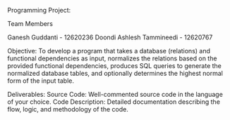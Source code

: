 Programming Project:

Team Members 

Ganesh Guddanti - 12620236
Doondi Ashlesh Tammineedi - 12620767

Objective:
To develop a program that takes a database (relations) and functional dependencies as input, normalizes the relations based on the provided functional dependencies, produces SQL queries to generate the normalized database tables, and optionally determines the highest normal form of the input table.

Deliverables:
Source Code: Well-commented source code in the language of your choice.
Code Description: Detailed documentation describing the flow, logic, and methodology of the code.

